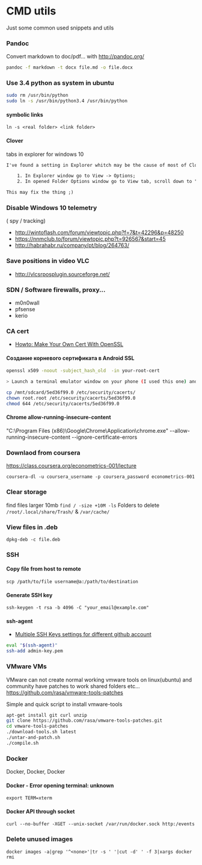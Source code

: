 # CMD utils
Just some common used snippets and utils

### Pandoc
Convert markdown to doc/pdf... with http://pandoc.org/
```bash
pandoc -f markdown -t docx file.md -o file.docx
```

### Use 3.4 python as system in ubuntu
```bash
sudo rm /usr/bin/python
sudo ln -s /usr/bin/python3.4 /usr/bin/python
```

#### symbolic links

`ln -s <real folder> <link folder>`

#### Clover
tabs in explorer for windows 10

```html
I've found a setting in Explorer whitch may be the cause of most of Clover issues. To fix this:

	1. In Explorer window go to View -> Options;
	2. In opened Folder Options window go to View tab, scroll down to "Launch folder windows in a separate process" and make sure it's UNCHECKED.

This may fix the thing ;)
```

### Disable Windows 10 telemetry
( spy / tracking)

 - http://wintoflash.com/forum/viewtopic.php?f=7&t=42296&p=48250
 - https://nnmclub.to/forum/viewtopic.php?t=926567&start=45
 - http://habrahabr.ru/company/pt/blog/264763/

### Save positions in video VLC
 - http://vlcsrposplugin.sourceforge.net/

### SDN / Software firewalls, proxy...
  - m0n0wall
  - pfsense
  - kerio

### CA cert

 - [Howto: Make Your Own Cert With OpenSSL](http://blog.didierstevens.com/2008/12/30/howto-make-your-own-cert-with-openssl/)

#### Создание корневого сертификата в Android SSL
```bash
openssl x509 -noout -subject_hash_old  -in your-root-cert

> Launch a terminal emulator window on your phone (I used this one) and run the following commands. replace “5ed36f99.0″ with the actual name of your certificate :

cp /mnt/sdcard/5ed36f99.0 /etc/security/cacerts/
chown root.root /etc/security/cacerts/5ed36f99.0
chmod 644 /etc/security/cacerts/5ed36f99.0
```

#### Chrome allow-running-insecure-content

"C:\Program Files (x86)\Google\Chrome\Application\chrome.exe" --allow-running-insecure-content --ignore-certificate-errors

### Downlaod from coursera
https://class.coursera.org/econometrics-001/lecture

`coursera-dl -u coursera_username -p coursera_password econometrics-001`

### Clear storage

find files larger 10mb `find / -size +10M -ls`
Folders to delete `/root/.local/share/Trash/` & `/var/cache/`

### View files in .deb
`dpkg-deb -c file.deb`

### SSH

#### Copy file from host to remote
`scp /path/to/file username@a:/path/to/destination`

#### Generate SSH key
`ssh-keygen -t rsa -b 4096 -C "your_email@example.com"`

#### ssh-agent
 - [Multiple SSH Keys settings for different github account](https://gist.github.com/jexchan/2351996)

```bash
eval "$(ssh-agent)"
ssh-add admin-key.pem
```

### VMware VMs
VMware can not create normal working vmware tools on linux(ubuntu) and community have patches to work shared folders etc...
https://github.com/rasa/vmware-tools-patches

Simple and quick script to install vmware-tools
```bash
apt-get install git curl unzip
git clone https://github.com/rasa/vmware-tools-patches.git
cd vmware-tools-patches
./download-tools.sh latest
./untar-and-patch.sh
./compile.sh
```

### Docker
Docker, Docker, Docker

#### Docker - Error opening terminal: unknown
`export TERM=xterm`

#### Docker API through socket
`curl --no-buffer -XGET --unix-socket /var/run/docker.sock http:/events`

### Delete unused images
`docker images -a|grep '^<none>'|tr -s ' '|cut -d' ' -f 3|xargs docker rmi`

